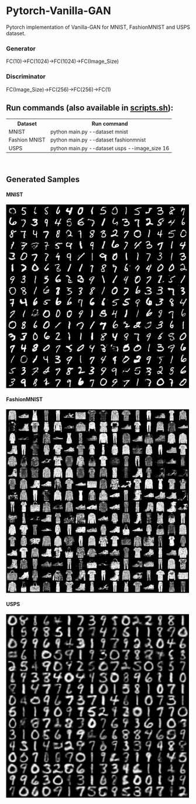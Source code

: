 # Pytorch-Vanilla-GAN
Pytorch implementation of Vanilla-GAN for MNIST, FashionMNIST and USPS dataset.

### Generator
FC(10)&#x2192;FC(1024)&#x2192;FC(1024)&#x2192;FC(Image_Size)
### Discriminator
FC(Image_Size)&#x2192;FC(256)&#x2192;FC(256)&#x2192;FC(1)


## Run commands (also available in <a href="scripts.sh">scripts.sh</a>): <br>

<table>
  <tr>
    <th>Dataset</th>
    <th>Run command</th>
  </tr>
  <tr>
    <td>MNIST</td>
    <td>python main.py --dataset mnist</td>
  </tr>
  <tr>
    <td>Fashion MNIST</td>
    <td>python main.py --dataset fashionmnist</td>
  </tr>
  <tr>
    <td>USPS</td>
    <td>python main.py --dataset usps  --image_size 16</td>
  </tr>
</table>

<br>

## Generated Samples
#### MNIST
<img src="./Results/MNIST.png" width="500"></img>
#### FashionMNIST
<img src="./Results/FashionMNIST.png" width="500"></img>
#### USPS
<img src="./Results/USPS.png" width="500"></img>